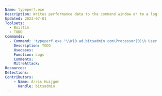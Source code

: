 ```yaml
---
Name: typeperf.exe
Description: Writes performance data to the command window or to a log file
Updated: 2023-07-01
Toolsets:
  - Builtin
  - TODO
Commands:
  - Command: 'typeperf.exe "\\W10.ad.bitsadmin.com\Processor(0)\% User Time"'
    Description: TODO
    Usecases:
    Function: Logs
    Comments:
    MitreAttack:
Resources:
Detections:
Contributors:
    - Name: Arris Huijgen
      Handle: bitsadmin
---
```

